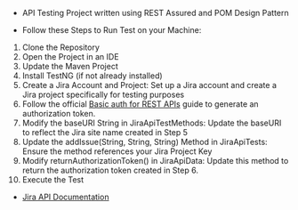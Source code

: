 * API Testing Project written using REST Assured and POM Design Pattern

* Follow these Steps to Run Test on your Machine:
1) Clone the Repository
2) Open the Project in an IDE
3) Update the Maven Project
4) Install TestNG (if not already installed)
5) Create a Jira Account and Project: Set up a Jira account and create a Jira project specifically for testing purposes
6) Follow the official [Basic auth for REST APIs](https://developer.atlassian.com/cloud/jira/platform/basic-auth-for-rest-apis/) guide to generate an authorization token.
7) Modify the baseURI String in JiraApiTestMethods: Update the baseURI to reflect the Jira site name created in Step 5
8) Update the addIssue(String, String, String) Method in JiraApiTests: Ensure the method references your Jira Project Key
9) Modify returnAuthorizationToken() in JiraApiData: Update this method to return the authorization token created in Step 6.
10) Execute the Test

* [Jira API Documentation](https://developer.atlassian.com/cloud/jira/platform/rest/v2/intro/#about)

